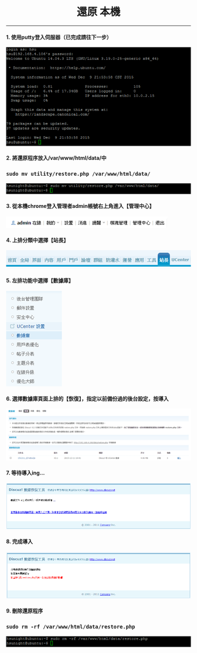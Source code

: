 # **<center>還原 本機</center>**

---

#### 1. 使用putty登入伺服器（已完成請往下一步）
![](../img/inst_part1/part1_4.png)

#### 2. 將還原程序放入/var/www/html/data/中
### ```sudo mv utility/restore.php /var/www/html/data/```
![](../img/sr_part1/part1_1.png)

#### 3. 從本機chrome登入管理者admin帳號右上角進入【管理中心】
![](../img/bkup_part1/part1_1.png)

#### 4. 上排分類中選擇【站長】
![](../img/bkup_part1/part1_2.png)

#### 5. 左排功能中選擇【數據庫】
![](../img/bkup_part1/part1_3.png)

#### 6. 選擇數據庫頁面上排的【恢復】，指定以前備份過的後台設定，按導入
![](../img/sr_part1/part1_2.png)

#### 7. 等待導入ing…
![](../img/sr_part1/part1_3.png)

#### 8. 完成導入
![](../img/sr_part1/part1_4.png)

#### 9. 刪除還原程序
### ```sudo rm -rf /var/www/html/data/restore.php```
![](../img/sr_part1/part1_5.png)
